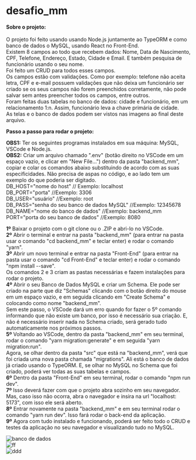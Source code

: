 # desafio_mm

**Sobre o projeto:** <br />
<br />
O projeto foi feito usando usando Node.js juntamente ao TypeORM e como banco de dados o MySQL, usando React no Front-End.<br />
Existem 8 campos ao todo que recebem dados: Nome, Data de Nascimento, CPF, Telefone, Endereço, Estado, Cidade e Email. E também pesquisa de funcionário usando o seu nome.<br />
Foi feito um CRUD para todos esses campos.<br />
Os campos estão com validações. Como por exemplo: telefone não aceita letra, CPF e e-mail possuem validações que não deixa um funcionário ser criado se os seus campos não forem preenchidos corretamente, não pode salvar sem antes preencher todos os campos, entre outros.<br />
Foram feitas duas tabelas no banco de dados:  cidade e funcionário, em um relacionamento 1:n. Assim, funcionário leva a chave primária de cidade.<br />
As telas e o banco de dados podem ser vistos nas imagens ao final deste arquivo.

**Passo a passo para rodar o projeto:**

**OBS1:** Ter os seguintes programas instalados em sua máquina: MySQL, VSCode e Node.js. <br />
**OBS2:** Criar um arquivo chamado ".env" (botão direito no VSCode em um espaço vazio, e clicar em "New File...") dentro da pasta "backend_mm", copiar e colar os comandos abaixo substituindo de acordo com as suas especificidades. Não precisa de aspas no código, e ao lado tem um exemplo do que poderia ser digitado. <br />
DB_HOST="nome do host" // Exemplo: localhost<br />
DB_PORT="porta" //Exemplo: 3306<br />
DB_USER="usuário" //Exemplo: root<br />
DB_PASS="senha do seu banco de dados MySQL" //Exemplo: 12345678<br />
DB_NAME="nome do banco de dados" //Exemplo: backend_mm<br />
PORT="porta do seu banco de dados" //Exemplo: 8080

**1º** Baixar o projeto com o git clone ou o .ZIP e abri-lo no VSCode.<br />
**2º** Abrir o terminal e entrar na pasta "backend_mm" (para entrar na pasta usar o comando "cd backend_mm" e teclar enter) e rodar o comando "yarn".<br />
**3º** Abrir um novo terminal e entrar na pasta "Front-End" (para entrar na pasta usar o comando "cd Front-End" e teclar enter) e rodar o comando "npm install --save". <br />
Os comandos 2 e 3 criam as pastas necessárias e fazem instalações para rodar o projeto. <br />
**4º** Abrir o seu Banco de Dados MySQL e criar um Schema. Ele pode ser criado na parte que diz "Schemas" clicando com o botão direito do mouse em um espaço vazio, e em seguida clicando em "Create Schema" e colocando como nome "backend_mm". <br />
Sem este passo, o VSCode dará um erro quando for fazer o 5º comando informando que não existe um banco, por isso é necessário sua criação. E, não é necessário inserir nada no Schema criado, será gerado tudo automaticamente nos próximos passos. <br />
**5º** Voltando ao VSCode, dentro da pasta "backend_mm" em seu terminal, rodar o comando "yarn migration:generate" e em seguida "yarn migration:run".<br />
Agora, se olhar dentro da pasta "src" que está na "backend_mm", verá que foi criada uma nova pasta chamada "migrations". Ali está o banco de dados já criado usando o TypeORM. E, se olhar no MySQL no Schema que foi criado, poderá ver todas as suas tabelas e campos. <br />
**6º** Dentro da pasta "Front-End" em seu terminal, rodar o comando "npm run dev". <br />
**7º** Isso deverá fazer com que o projeto abra sozinho em seu navegador. Mas, caso isso não ocorra, abra o navegador e insira na url "localhost: 5173", com isso ele será aberto.<br />
**8º** Entrar novamente na pasta "backend_mm" e em seu terminal rodar o comando "yarn run dev". Isso fará rodar o back-end da aplicação. <br />
**9º** Agora com tudo instalado e funcionando, poderá ser feito todo o CRUD e testes da aplicação no seu navegador e visualizando tudo no MySQL. <br />

![banco de dados](https://user-images.githubusercontent.com/74630925/214944721-d2a877d5-2db1-4ec7-be76-88399a2be74b.png) <br />
![ff](https://user-images.githubusercontent.com/74630925/215009553-5f0a1c6d-7080-4530-b7ac-4ba69235f75b.png) <br />
![ddd](https://user-images.githubusercontent.com/74630925/215009786-85fac286-efd3-4a17-baea-5cf0f7825042.png)
